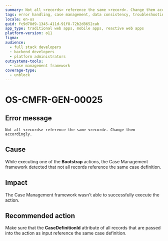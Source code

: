 ```yaml
---
summary: Not all <records> reference the same <record>. Change them accordingly.
tags: error handling, case management, data consistency, troubleshooting, bootstrap actions
locale: en-us
guid: fc9d78d9-1345-411d-91f8-72b2d8652cab
app_type: traditional web apps, mobile apps, reactive web apps
platform-version: o11
figma:
audience:
  - full stack developers
  - backend developers
  - platform administrators
outsystems-tools:
  - case management framework
coverage-type:
  - unblock
---
```


# OS-CMFR-GEN-00025

## Error message

`Not all <records> reference the same <record>. Change them accordingly.`

## Cause

While executing one of the **Bootstrap** actions, the Case Management framework detected that not all records reference the same case definition.

## Impact

The Case Management framework wasn't able to successfully execute the action.

## Recommended action

Make sure that the **CaseDefinitionId** attribute of all records that are passed into the action as input reference the same case definition.
